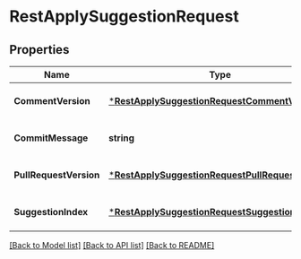 # RestApplySuggestionRequest

## Properties
Name | Type | Description | Notes
------------ | ------------- | ------------- | -------------
**CommentVersion** | [***RestApplySuggestionRequestCommentVersion**](RestApplySuggestionRequest_commentVersion.md) |  | [optional] [default to null]
**CommitMessage** | **string** |  | [optional] [default to null]
**PullRequestVersion** | [***RestApplySuggestionRequestPullRequestVersion**](RestApplySuggestionRequest_pullRequestVersion.md) |  | [optional] [default to null]
**SuggestionIndex** | [***RestApplySuggestionRequestSuggestionIndex**](RestApplySuggestionRequest_suggestionIndex.md) |  | [optional] [default to null]

[[Back to Model list]](../README.md#documentation-for-models) [[Back to API list]](../README.md#documentation-for-api-endpoints) [[Back to README]](../README.md)

